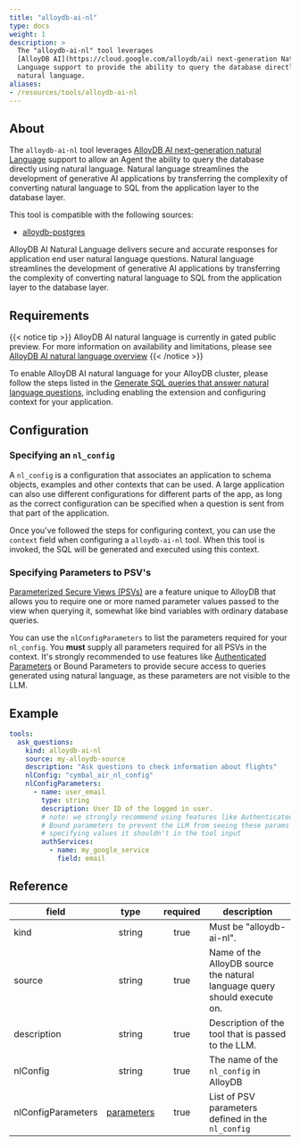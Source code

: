 ```yaml
---
title: "alloydb-ai-nl"
type: docs
weight: 1
description: > 
  The "alloydb-ai-nl" tool leverages 
  [AlloyDB AI](https://cloud.google.com/alloydb/ai) next-generation Natural 
  Language support to provide the ability to query the database directly using
  natural language.
aliases:
- /resources/tools/alloydb-ai-nl
---
```


## About

The `alloydb-ai-nl` tool leverages [AlloyDB AI next-generation natural
Language][alloydb-ai-nl-overview] support to allow an Agent the ability to query
the database directly using natural language. Natural language streamlines the
development of generative AI applications by transferring the complexity of
converting natural language to SQL from the application layer to the database
layer.

This tool is compatible with the following sources:

- [alloydb-postgres](../sources/alloydb-pg.md)

AlloyDB AI Natural Language delivers secure and accurate responses for
application end user natural language questions. Natural language streamlines
the development of generative AI applications by transferring the complexity
of converting natural language to SQL from the application layer to the
database layer.

## Requirements

{{< notice tip >}} AlloyDB AI natural language is currently in gated public
preview. For more information on availability and limitations, please see
[AlloyDB AI natural language overview](https://cloud.google.com/alloydb/docs/ai/natural-language-overview)
{{< /notice >}}

To enable AlloyDB AI natural language for your AlloyDB cluster, please follow
the steps listed in the [Generate SQL queries that answer natural language
questions][alloydb-ai-gen-nl], including enabling the extension and configuring
context for your application.

[alloydb-ai-nl-overview]: https://cloud.google.com/alloydb/docs/ai/natural-language-overview
[alloydb-ai-gen-nl]: https://cloud.google.com/alloydb/docs/ai/generate-sql-queries-natural-language

## Configuration

### Specifying an `nl_config`

A `nl_config` is a configuration that associates an application to schema
objects, examples and other contexts that can be used. A large application can
also use different configurations for different parts of the app, as long as the
correct configuration can be specified when a question is sent from that part of
the application.

Once you've followed the steps for configuring context, you can use the
`context` field when configuring a `alloydb-ai-nl` tool. When this tool is
invoked, the SQL will be generated and executed using this context.

### Specifying Parameters to PSV's

[Parameterized Secure Views (PSVs)][alloydb-psv] are a feature unique to AlloyDB
that allows you to require one or more named parameter values passed
to the view when querying it, somewhat like bind variables with ordinary
database queries.

You can use the `nlConfigParameters` to list the parameters required for your
`nl_config`. You **must** supply all parameters required for all PSVs in the
context. It's strongly recommended to use features like [Authenticated
Parameters](../tools/#array-parameters) or Bound Parameters to provide secure
access to queries generated using natural language, as these parameters are not
visible to the LLM.

[alloydb-psv]: https://cloud.google.com/alloydb/docs/parameterized-secure-views-overview

## Example

```yaml
tools:
  ask_questions:
    kind: alloydb-ai-nl
    source: my-alloydb-source
    description: "Ask questions to check information about flights"
    nlConfig: "cymbal_air_nl_config"
    nlConfigParameters:
      - name: user_email
        type: string
        description: User ID of the logged in user.
        # note: we strongly recommend using features like Authenticated or 
        # Bound parameters to prevent the LLM from seeing these params and 
        # specifying values it shouldn't in the tool input
        authServices:
          - name: my_google_service
            field: email
```

## Reference

| **field**          |                  **type**                  | **required** | **description**                                                          |
|--------------------|:------------------------------------------:|:------------:|--------------------------------------------------------------------------|
| kind               |                   string                   |     true     | Must be "alloydb-ai-nl".                                                 |
| source             |                   string                   |     true     | Name of the AlloyDB source the natural language query should execute on. |
| description        |                   string                   |     true     | Description of the tool that is passed to the LLM.                       |
| nlConfig           |                   string                   |     true     | The name of the  `nl_config` in AlloyDB                                  |
| nlConfigParameters | [parameters](_index#specifying-parameters) |     true     | List of PSV parameters defined in the `nl_config`                        |
